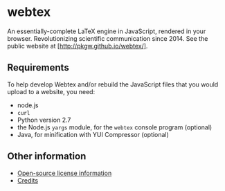 webtex
======

An essentially-complete LaTeX engine in JavaScript, rendered in your browser.
Revolutionizing scientific communication since 2014. See the public website at
[http://pkgw.github.io/webtex/].


Requirements
------------

To help develop Webtex and/or rebuild the JavaScript files that you
would upload to a website, you need:

* node.js
* `curl`
* Python version 2.7
* the Node.js `yargs` module, for the `webtex` console program (optional)
* Java, for minification with YUI Compressor (optional)


Other information
-----------------

* [Open-source license information](LICENSE.md)
* [Credits](CREDITS.md)
